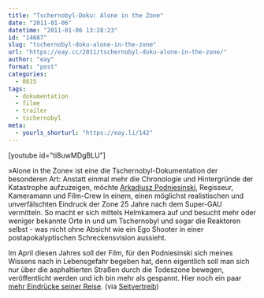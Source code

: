 ```yaml
---
title: "Tschernobyl-Doku: Alone in the Zone"
date: "2011-01-06"
datetime: "2011-01-06 13:28:23"
id: "14687"
slug: "tschernobyl-doku-alone-in-the-zone"
url: "https://eay.cc/2011/tschernobyl-doku-alone-in-the-zone/"
author: "eay"
format: "post"
categories:
  - 0815
tags:
  - dokumentation
  - filme
  - trailer
  - tschernobyl
meta:
  - yourls_shorturl: "https://eay.li/142"
---
```


\[youtube id="ti8uwMDgBLU"\]

»Alone in the Zone« ist eine die Tschernobyl-Dokumentation der besonderen Art: Anstatt einmal mehr die Chronologie und Hintergründe der Katastrophe aufzuzeigen, möchte [Arkadiusz Podniesinski](http://www.podniesinski.pl/), Regisseur, Kameramann und Film-Crew in einem, einen möglichst realistischen und unverfälschten Eindruck der Zone 25 Jahre nach dem Super-GAU vermitteln. So macht er sich mittels Helmkamera auf und besucht mehr oder weniger bekannte Orte in und um Tschernobyl und sogar die Reaktoren selbst - was nicht ohne Absicht wie ein Ego Shooter in einer postapokalyptischen Schreckensvision aussieht.

Im April diesen Jahres soll der Film, für den Podniesinski sich meines Wissens nach in Lebensgefahr begeben hat, denn eigentlich soll man sich nur über die asphaltierten Straßen durch die Todeszone bewegen, veröffentlicht werden und ich bin mehr als gespannt. Hier noch ein paar [mehr Eindrücke seiner Reise](http://www.podniesinski.pl/portal/?cat=81). (via [Seitvertreib](http://www.seitvertreib.de/2011/01/06/alone-in-the-zone-tschernobyl-aus-der-ego-shooter-perspektive-trailer/))
